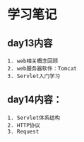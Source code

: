 # 学习笔记

## day13内容
	1. web相关概念回顾
	2. web服务器软件：Tomcat
	3. Servlet入门学习
	
## day14内容：
	1. Servlet体系结构
	2. HTTP协议
	3. Request

